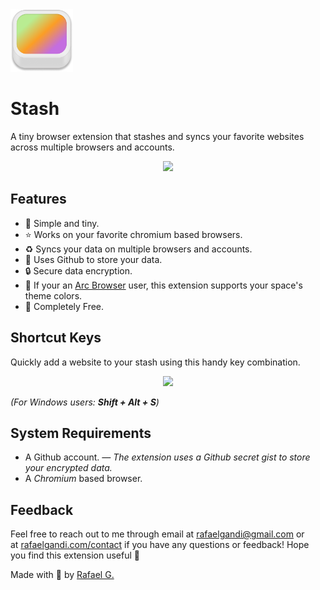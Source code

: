 <img src="https://github.com/rafaelgandi/arc-tab-stash/raw/main/assets/stashicon.png" width="100" height="100" > 
<br>

# Stash
A tiny browser extension that stashes and syncs your favorite websites across multiple browsers and accounts.

<p align="center">
    <img src="https://s3.us-west-2.amazonaws.com/secure.notion-static.com/7c97273e-4aaa-41a0-a506-76a7b7b53b87/stash-ss.png?X-Amz-Algorithm=AWS4-HMAC-SHA256&X-Amz-Content-Sha256=UNSIGNED-PAYLOAD&X-Amz-Credential=AKIAT73L2G45EIPT3X45/20230218/us-west-2/s3/aws4_request&X-Amz-Date=20230218T094411Z&X-Amz-Expires=86400&X-Amz-Signature=c1cc533c73d466a6f4228f7720f0c472472dd42abc86e7f98566cc36d0be795e&X-Amz-SignedHeaders=host&response-content-disposition=filename%3D%22stash-ss.png%22&x-id=GetObject" />
</p>

## Features
- 🧘 Simple and tiny.
- ⭐️ Works on your favorite chromium based browsers.
- ♻️ Syncs your data on multiple browsers and accounts.
- 🦾 Uses Github to store your data.
- 🔒 Secure data encryption.
- 🌈 If your an [Arc Browser](https://arc.net/) user, this extension supports your space's theme colors.
- 🌴 Completely Free.

## Shortcut Keys

Quickly add a website to your stash using this handy key combination.
<p align="center">
    <img src="https://s3.us-west-2.amazonaws.com/secure.notion-static.com/680fe0ed-335c-41ac-ae6c-92c8f374e8dc/shortcutkeyssvg.svg?X-Amz-Algorithm=AWS4-HMAC-SHA256&X-Amz-Content-Sha256=UNSIGNED-PAYLOAD&X-Amz-Credential=AKIAT73L2G45EIPT3X45%2F20230220%2Fus-west-2%2Fs3%2Faws4_request&X-Amz-Date=20230220T091648Z&X-Amz-Expires=86400&X-Amz-Signature=b3551365bb9007e37dbc3a4bcb60847f2f3be10e69a03436c7e0deea23e985c1&X-Amz-SignedHeaders=host&response-content-disposition=filename%3D%22shortcutkeyssvg.svg%22&x-id=GetObject" />
</p>

*(For Windows users: **Shift + Alt + S**)*


## System Requirements
- A Github account. *— The extension uses a Github secret gist to store your encrypted data.*
- A *Chromium* based browser.

## Feedback
Feel free to reach out to me through email at [rafaelgandi@gmail.com](mailto:rafaelgandi@gmail.com) or at [rafaelgandi.com/contact](https://rafaelgandi.com/contact) if you have any questions or feedback! Hope you find this extension useful 🚀

Made with 🤙 by [Rafael G.](https://rafaelgandi.com)